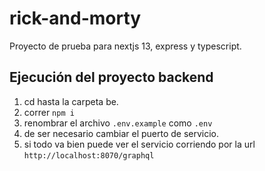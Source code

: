 # rick-and-morty

Proyecto de prueba para nextjs 13, express y typescript.

## Ejecución del proyecto backend

1. cd hasta la carpeta be.
2. correr `npm i`
3. renombrar el archivo `.env.example` como `.env`
4. de ser necesario cambiar el puerto de servicio.
5. si todo va bien puede ver el servicio corriendo por la url `http://localhost:8070/graphql`
